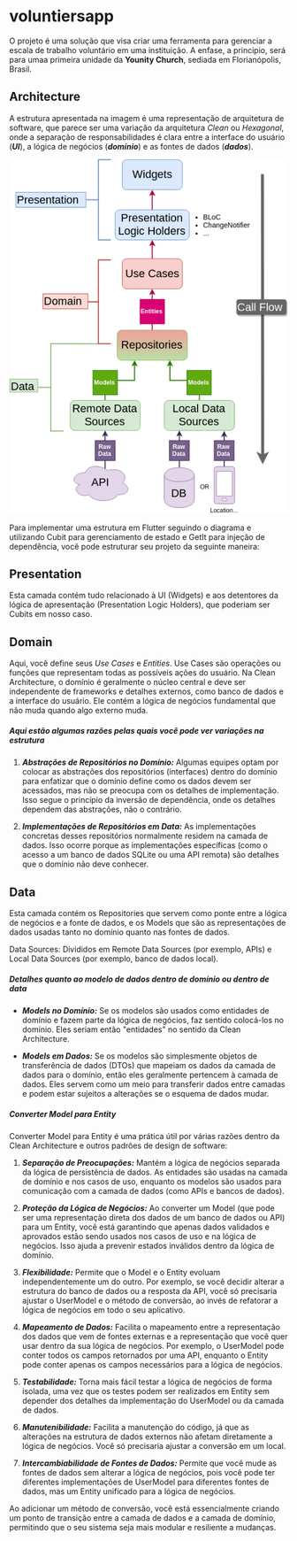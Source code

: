 # voluntiersapp

O projeto é uma solução que visa criar uma ferramenta para gerenciar a escala de trabalho voluntário em uma instituição. A enfase, a principio, será para umaa primeira unidade da **Younity Church**, sediada em Florianópolis, Brasil.

## Architecture

A estrutura apresentada na imagem é uma representação de arquitetura de software, que parece ser uma variação da arquitetura *Clean* ou *Hexagonal*, onde a separação de responsabilidades é clara entre a interface do usuário (***UI***), a lógica de negócios (***domínio***) e as fontes de dados (***dados***).

![Project Arquiteture](arquiteture.png)

Para implementar uma estrutura em Flutter seguindo o diagrama e utilizando Cubit para gerenciamento de estado e GetIt para injeção de dependência, você pode estruturar seu projeto da seguinte maneira:

## Presentation

Esta camada contém tudo relacionado à UI (Widgets) e aos detentores da lógica de apresentação (Presentation Logic Holders), que poderiam ser Cubits em nosso caso.

## Domain

Aqui, você define seus *Use Cases* e *Entities*. Use Cases são operações ou funções que representam todas as possíveis ações do usuário.
Na Clean Architecture, o domínio é geralmente o núcleo central e deve ser independente de frameworks e detalhes externos, como banco de dados e a interface do usuário. Ele contém a lógica de negócios fundamental que não muda quando algo externo muda.

##### Aqui estão algumas razões pelas quais você pode ver variações na estrutura

1. ***Abstrações de Repositórios no Domínio:*** Algumas equipes optam por colocar as abstrações dos repositórios (interfaces) dentro do domínio para enfatizar que o domínio define como os dados devem ser acessados, mas não se preocupa com os detalhes de implementação. Isso segue o princípio da inversão de dependência, onde os detalhes dependem das abstrações, não o contrário.

2. ***Implementações de Repositórios em Data:*** As implementações concretas desses repositórios normalmente residem na camada de dados. Isso ocorre porque as implementações específicas (como o acesso a um banco de dados SQLite ou uma API remota) são detalhes que o domínio não deve conhecer.

## Data

Esta camada contém os Repositories que servem como ponte entre a lógica de negócios e a fonte de dados, e os Models que são as representações de dados usadas tanto no domínio quanto nas fontes de dados.

Data Sources: Divididos em Remote Data Sources (por exemplo, APIs) e Local Data Sources (por exemplo, banco de dados local).

##### Detalhes quanto ao modelo de dados dentro de domínio ou dentro de data

* ***Models no Domínio:*** Se os modelos são usados como entidades de domínio e fazem parte da lógica de negócios, faz sentido colocá-los no domínio. Eles seriam então "entidades" no sentido da Clean Architecture.

* ***Models em Dados:*** Se os modelos são simplesmente objetos de transferência de dados (DTOs) que mapeiam os dados da camada de dados para o domínio, então eles geralmente pertencem à camada de dados. Eles servem como um meio para transferir dados entre camadas e podem estar sujeitos a alterações se o esquema de dados mudar.

##### Converter Model para Entity

Converter Model para Entity é uma prática útil por várias razões dentro da Clean Architecture e outros padrões de design de software:

1. ***Separação de Preocupações:*** Mantém a lógica de negócios separada da lógica de persistência de dados. As entidades são usadas na camada de domínio e nos casos de uso, enquanto os modelos são usados para comunicação com a camada de dados (como APIs e bancos de dados).

2. ***Proteção da Lógica de Negócios:*** Ao converter um Model (que pode ser uma representação direta dos dados de um banco de dados ou API) para um Entity, você está garantindo que apenas dados validados e aprovados estão sendo usados nos casos de uso e na lógica de negócios. Isso ajuda a prevenir estados inválidos dentro da lógica de domínio.

3. ***Flexibilidade:*** Permite que o Model e o Entity evoluam independentemente um do outro. Por exemplo, se você decidir alterar a estrutura do banco de dados ou a resposta da API, você só precisaria ajustar o UserModel e o método de conversão, ao invés de refatorar a lógica de negócios em todo o seu aplicativo.

4. ***Mapeamento de Dados:*** Facilita o mapeamento entre a representação dos dados que vem de fontes externas e a representação que você quer usar dentro da sua lógica de negócios. Por exemplo, o UserModel pode conter todos os campos retornados por uma API, enquanto o Entity pode conter apenas os campos necessários para a lógica de negócios.

5. ***Testabilidade:*** Torna mais fácil testar a lógica de negócios de forma isolada, uma vez que os testes podem ser realizados em Entity sem depender dos detalhes da implementação do UserModel ou da camada de dados.

6. ***Manutenibilidade:*** Facilita a manutenção do código, já que as alterações na estrutura de dados externos não afetam diretamente a lógica de negócios. Você só precisaria ajustar a conversão em um local.

7. ***Intercambiabilidade de Fontes de Dados:*** Permite que você mude as fontes de dados sem alterar a lógica de negócios, pois você pode ter diferentes implementações de UserModel para diferentes fontes de dados, mas um Entity unificado para a lógica de negócios.

Ao adicionar um método de conversão, você está essencialmente criando um ponto de transição entre a camada de dados e a camada de domínio, permitindo que o seu sistema seja mais modular e resiliente a mudanças.
